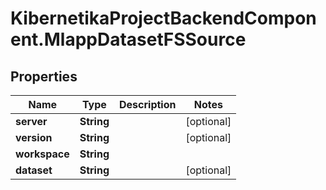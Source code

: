 # KibernetikaProjectBackendComponent.MlappDatasetFSSource

## Properties
Name | Type | Description | Notes
------------ | ------------- | ------------- | -------------
**server** | **String** |  | [optional] 
**version** | **String** |  | [optional] 
**workspace** | **String** |  | 
**dataset** | **String** |  | [optional] 


